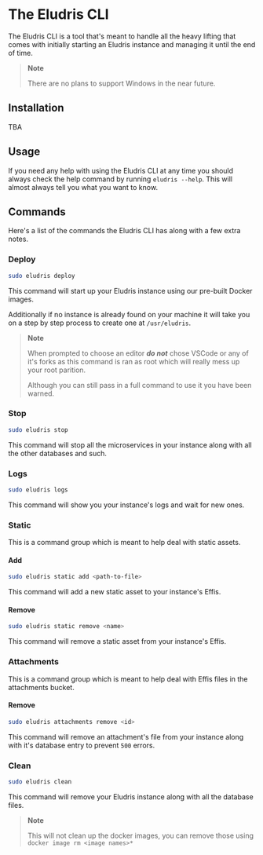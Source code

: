 # The Eludris CLI

The Eludris CLI is a tool that's meant to handle all the heavy lifting that comes
with initially starting an Eludris instance and managing it until the end of time.

> **Note**
>
> There are no plans to support Windows in the near future.

## Installation

TBA

## Usage

If you need any help with using the Eludris CLI at any time you should always check
the help command by running `eludris --help`. This will almost always tell you what
you want to know.

## Commands

Here's a list of the commands the Eludris CLI has along with a few extra notes.

### Deploy

```sh
sudo eludris deploy
```

This command will start up your Eludris instance using our pre-built Docker images.

Additionally if no instance is already found on your machine it will take you on
a step by step process to create one at `/usr/eludris`.

> **Note**
>
> When prompted to choose an editor ***do not*** chose VSCode or any of it's forks
> as this command is ran as root which will really mess up your root parition.
>
> Although you can still pass in a full command to use it you have been warned.

### Stop

```sh
sudo eludris stop
```

This command will stop all the microservices in your instance along with all the
other databases and such.

### Logs

```sh
sudo eludris logs
```

This command will show you your instance's logs and wait for new ones.

### Static

This is a command group which is meant to help deal with static assets.

#### Add

```sh
sudo eludris static add <path-to-file>
```

This command will add a new static asset to your instance's Effis.

#### Remove

```sh
sudo eludris static remove <name>
```

This command will remove a static asset from your instance's Effis.

### Attachments

This is a command group which is meant to help deal with Effis files in the attachments
bucket.

#### Remove

```sh
sudo eludris attachments remove <id>
```

This command will remove an attachment's file from your instance along with it's
database entry to prevent `500` errors.

### Clean

```sh
sudo eludris clean
````

This command will remove your Eludris instance along with all the database files.

> **Note**
>
> This will not clean up the docker images, you can remove those using `docker image rm <image names>*`
